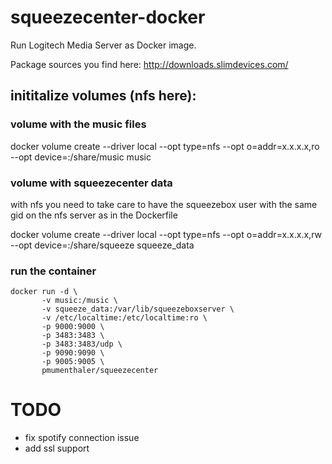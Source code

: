 # squeezecenter-docker

Run Logitech Media Server as Docker image. 

Package sources you find here: http://downloads.slimdevices.com/


## inititalize volumes (nfs here):

### volume with the music files 
docker volume create --driver local --opt type=nfs --opt o=addr=x.x.x.x,ro --opt device=:/share/music music

### volume with squeezecenter data

with nfs you need to take care to have the squeezebox user with the same gid on the nfs server as in the Dockerfile

docker volume create --driver local --opt type=nfs --opt o=addr=x.x.x.x,rw --opt device=:/share/squeeze squeeze_data

### run the container

    docker run -d \
           -v music:/music \
           -v squeeze_data:/var/lib/squeezeboxserver \
           -v /etc/localtime:/etc/localtime:ro \
           -p 9000:9000 \
           -p 3483:3483 \
           -p 3483:3483/udp \
           -p 9090:9090 \
           -p 9005:9005 \
           pmumenthaler/squeezecenter


# TODO
* fix spotify connection issue
* add ssl support

